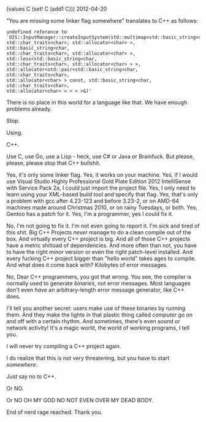 (values C (set! C (add1 C)))
2012-04-20

"You are missing some linker flag somewhere" translates to C++ as follows:

    undefined reference to
    `OIS::InputManager::createInputSystem(std::multimap<std::basic_string<char,
    std::char_traits<char>, std::allocator<char> >, std::basic_string<char,
    std::char_traits<char>, std::allocator<char> >, std::less<std::basic_string<char,
    std::char_traits<char>, std::allocator<char> > >,
    std::allocator<std::pair<std::basic_string<char, std::char_traits<char>,
    std::allocator<char> > const, std::basic_string<char, std::char_traits<char>,
    std::allocator<char> > > > >&)'

There is no place in this world for a language like that.
We have enough problems already.

Stop.

Using.

C++.

Use C, use Go, use a Lisp - heck, use C# or Java or Brainfuck. But
please, please, please stop that C++ bullshit.

Yes, it's only some linker flag. Yes, it works on your machine. Yes, if
I would use Visual Studio Highly Professional Gold Plate Edition 2012
IntelliSense with Service Pack 2a, I could just import the project file.
Yes, I only need to learn using your XML-based build tool and specify that
flag. Yes, that's only a problem with gcc after 4.23-123 and before
3.23-2, or on AMD-64 machines made around Christmas 2010, or on rainy
Tuesdays, or both. Yes, Gentoo has a patch for it. Yes, I'm a programmer,
yes I could fix it.

No, I'm not going to fix it. I'm not even going to report it. I'm sick
and tired of this shit. Big C++ Projects *never* manage to do a clean
compile out of the box. And virtually every C++ project is big. And
all of those C++ projects have a metric shitload of dependencies. And
more often than not, you have to have the right *minor* version or even
the right patch-level installed. And every fucking C++ project bigger
than "hello world" takes ages to compile. And what does it come back with?
Kilobytes of error messages.

No, Dear C++ programmers, you got that wrong. You see, the compiler is
normally used to generate *binaries*, not error messages.
Most languages don't even *have* an arbitrary-length error message
generator, like C++ does.

I'll tell you another secret: users make use of these binaries by *running* them.
And they make the lights in that plastic thing called *computer* go on and
off with a certain rhythm. And sometimes, there's even sound or network
activity! It's a magic world, the world of working programs, I tell you.

I will never try compiling a C++ project again.

I do realize that this is not very threatening, but you have to start
*somewhere*.

Just say no to C++.

Or NO.

Or NO OH MY GOD NO NOT EVEN OVER MY DEAD BODY.

End of nerd rage reached. Thank you.